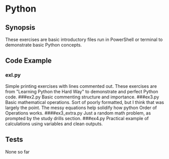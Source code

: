 # Python
## Synopsis

These exercises are basic introductory files run in PowerShell or terminal to demonstrate basic Python concepts.

## Code Example

### exl.py
Simple printing exercises with lines commented out.
These exercises are from "Learning Python the Hard Way" to demonstrate and perfect Python code.
###ex2.py
Basic commenting structure and importance.
###ex3.py
Basic mathematical operations. Sort of poorly formatted, but I think that was largely the point. 
The messy equations help solidify how python Order of Operations works.
####ex3_extra.py
	Just a random math problem, as prompted by the study drills section.
###ex4.py
Practical example of calculations using variables and clean outputs.

## Tests
None so far